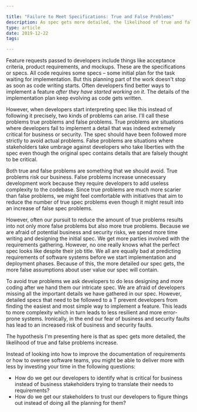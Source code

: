 ```yaml
---

title: "Failure to Meet Specifications: True and False Problems"
description: As spec gets more detailed, the likelihood of true and false problems increase.
type: article
date: 2019-12-22
tags:

---
```


Feature requests passed to developers include things like acceptance criteria, product requirements, and mockups. These are the specifications or specs. All code requires some specs – some initial plan for the task waiting for implementation. But this planning part of the work doesn't stop as soon as code writing starts. Often developers find better ways to implement a feature *after they have started working on it*. The details of the implementation plan keep evolving as code gets written.

However, when developers start interpreting spec like this instead of following it precisely, two kinds of problems can arise. I'll call these problems true problems and false problems. True problems are situations where developers fail to implement a detail that was indeed extremely critical for business or security. The spec should have been followed more strictly to avoid actual problems. False problems are situations where stakeholders take umbrage against developers who take liberties with the spec even though the original spec contains details that are falsely thought to be critical.

Both true and false problems are something that we should avoid. True problems risk our business. False problems increase unnecessary development work because they require developers to add useless complexity to the codebase. Since true problems are much more scarier than false problems, we might feel comfortable with initiatives that aim to reduce the number of true spec problems even though it might result into an increase of false spec problems.

However, often our pursuit to reduce the amount of true problems results into not only more false problems but also more true problems. Because we are afraid of potential business and security risks, we spend more time writing and designing the initial spec. We get more parties involved with the requirements gathering. However, no one really knows what the perfect spec looks like despite their job title. We all are equally bad at predicting requirements of software systems before we start implementation and deployment phases. Because of this, the more detailed our spec gets, the more false assumptions about user value our spec will contain.

To avoid true problems we ask developers to do less designing and more coding after we hand them our intricate spec. We are afraid of developers missing all the important details we have gathered in our spec. However, detailed specs that need to be followed to a T prevent developers from finding the easiest and most simple way to implement a feature. This leads to more complexity which in turn leads to less resilient and more error-prone systems. Ironically, in the end our fear of business and security faults has lead to an increased risk of business and security faults.

The hypothesis I'm presenting here is that as spec gets more detailed, the likelihood of true and false problems increase.

Instead of looking into how to improve the documentation of requirements or how to oversee software teams, you might be able to deliver more with less by investing your time in the following questions:

* How do we get our developers to identify what is critical for business instead of business stakeholders trying to translate their needs to requirements?
* How do we get our stakeholders to trust our developers to figure things out instead of doing all the planning for them?
